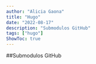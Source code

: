 ```yaml
---
author: "Alicia Gaona"
title: "Hugo"
date: "2022-08-17"
description: "Submodulos GitHub"
tags: ["hugo"]
ShowToc: true
---
```


##Submodulos GitHub